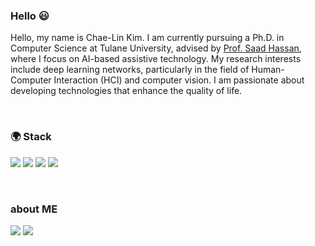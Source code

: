 ### Hello 😃

Hello, my name is Chae-Lin Kim. I am currently pursuing a Ph.D. in Computer Science at Tulane University, 
advised by <a href="https://saadh.info/">Prof. Saad Hassan</a>, where I focus on AI-based assistive technology. My research interests include deep learning networks, particularly in the field of Human-Computer Interaction (HCI) and computer vision. I am passionate about developing technologies that enhance the quality of life.


<br>


### 🌍 Stack


<img src="https://img.shields.io/badge/python-3776AB?style=flat&logo=python&logoColor=white"/> <img src="https://img.shields.io/badge/Linux-FCC624?style=flat&logo=Linux&logoColor=black"/> <img src="https://img.shields.io/badge/HTML5-blue?style=flat&logo=HTML5&logoColor=E34F26"/> <img src="https://img.shields.io/badge/JavaScript-black?style=flat&logo=JavaScript&logoColor=F7DF1E"/>


<br>


### about ME

<a href="mailto:ccaa9697@naver.com"><img src="https://img.shields.io/badge/Gmail-EA4335?style=flat&logo=Gmail&logoColor=white"/></a> <a href="https://chaelin0722.github.io/"><img src="https://img.shields.io/badge/Github-black?style=flat&logo=Github&logoColor=white"/></a>

